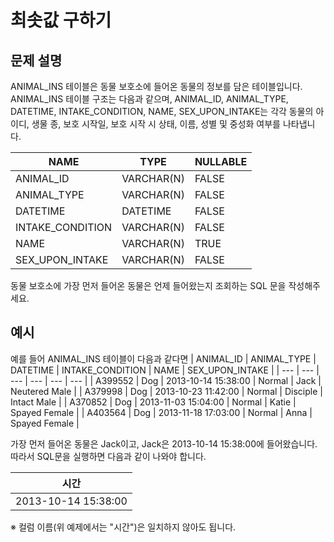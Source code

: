 # 최솟값 구하기

## 문제 설명
ANIMAL_INS 테이블은 동물 보호소에 들어온 동물의 정보를 담은 테이블입니다. ANIMAL_INS 테이블 구조는 다음과 같으며, ANIMAL_ID, ANIMAL_TYPE, DATETIME, INTAKE_CONDITION, NAME, SEX_UPON_INTAKE는 각각 동물의 아이디, 생물 종, 보호 시작일, 보호 시작 시 상태, 이름, 성별 및 중성화 여부를 나타냅니다.

| NAME| TYPE | NULLABLE |
| --- | --- | --- | 
| ANIMAL_ID | VARCHAR(N) | FALSE | 
| ANIMAL_TYPE | VARCHAR(N) | FALSE | 
| DATETIME | DATETIME | FALSE | 
| INTAKE_CONDITION | VARCHAR(N) | FALSE | 
| NAME | VARCHAR(N) | TRUE | 
| SEX_UPON_INTAKE | VARCHAR(N) | FALSE | 

동물 보호소에 가장 먼저 들어온 동물은 언제 들어왔는지 조회하는 SQL 문을 작성해주세요.

## 예시
예를 들어 ANIMAL_INS 테이블이 다음과 같다면
| ANIMAL_ID | ANIMAL_TYPE | DATETIME | INTAKE_CONDITION | NAME | SEX_UPON_INTAKE | 
| --- | --- | --- | --- | --- | --- |
| A399552 | Dog | 2013-10-14 15:38:00 | Normal	 | Jack | Neutered Male | 
| A379998 | Dog | 2013-10-23 11:42:00	 | Normal	 | Disciple | Intact Male | 
| A370852 | Dog | 2013-11-03 15:04:00	 | Normal	 | Katie | Spayed Female | 
| A403564 | Dog | 2013-11-18 17:03:00 | Normal | Anna | Spayed Female | 

가장 먼저 들어온 동물은 Jack이고, Jack은 2013-10-14 15:38:00에 들어왔습니다. 따라서 SQL문을 실행하면 다음과 같이 나와야 합니다.

| 시간 | 
| --- | 
| 2013-10-14 15:38:00 | 

※ 컬럼 이름(위 예제에서는 "시간")은 일치하지 않아도 됩니다.